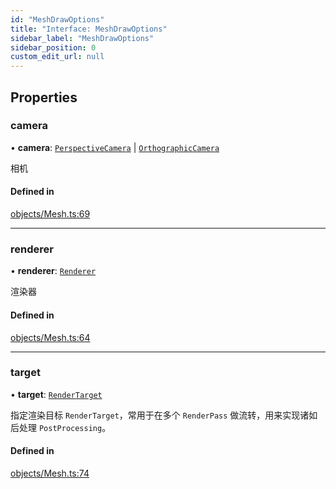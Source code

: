 ```yaml
---
id: "MeshDrawOptions"
title: "Interface: MeshDrawOptions"
sidebar_label: "MeshDrawOptions"
sidebar_position: 0
custom_edit_url: null
---
```


## Properties

### camera

• **camera**: [`PerspectiveCamera`](../classes/PerspectiveCamera.md) \| [`OrthographicCamera`](../classes/OrthographicCamera.md)

相机

#### Defined in

[objects/Mesh.ts:69](https://github.com/sakitam-gis/vis-engine/blob/master/src/objects/Mesh.ts?at&#x3D;cadd330#line&#x3D;69)

___

### renderer

• **renderer**: [`Renderer`](../classes/Renderer.md)

渲染器

#### Defined in

[objects/Mesh.ts:64](https://github.com/sakitam-gis/vis-engine/blob/master/src/objects/Mesh.ts?at&#x3D;cadd330#line&#x3D;64)

___

### target

• **target**: [`RenderTarget`](../classes/RenderTarget.md)

指定渲染目标 `RenderTarget`，常用于在多个 `RenderPass` 做流转，用来实现诸如后处理 `PostProcessing`。

#### Defined in

[objects/Mesh.ts:74](https://github.com/sakitam-gis/vis-engine/blob/master/src/objects/Mesh.ts?at&#x3D;cadd330#line&#x3D;74)
